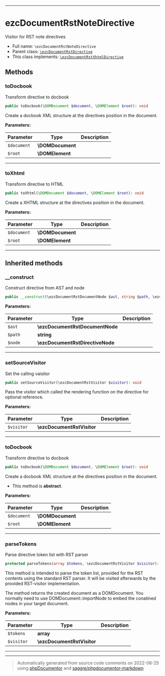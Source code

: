 ***

# ezcDocumentRstNoteDirective

Visitor for RST note directives



* Full name: `\ezcDocumentRstNoteDirective`
* Parent class: [`\ezcDocumentRstDirective`](./ezcDocumentRstDirective.md)
* This class implements:
[`\ezcDocumentRstXhtmlDirective`](./ezcDocumentRstXhtmlDirective.md)




## Methods


### toDocbook

Transform directive to docbook

```php
public toDocbook(\DOMDocument $document, \DOMElement $root): void
```

Create a docbook XML structure at the directives position in the
document.






**Parameters:**

| Parameter | Type | Description |
|-----------|------|-------------|
| `$document` | **\DOMDocument** |  |
| `$root` | **\DOMElement** |  |




***

### toXhtml

Transform directive to HTML

```php
public toXhtml(\DOMDocument $document, \DOMElement $root): void
```

Create a XHTML structure at the directives position in the document.






**Parameters:**

| Parameter | Type | Description |
|-----------|------|-------------|
| `$document` | **\DOMDocument** |  |
| `$root` | **\DOMElement** |  |




***


## Inherited methods


### __construct

Construct directive from AST and node

```php
public __construct(\ezcDocumentRstDocumentNode $ast, string $path, \ezcDocumentRstDirectiveNode $node): void
```








**Parameters:**

| Parameter | Type | Description |
|-----------|------|-------------|
| `$ast` | **\ezcDocumentRstDocumentNode** |  |
| `$path` | **string** |  |
| `$node` | **\ezcDocumentRstDirectiveNode** |  |




***

### setSourceVisitor

Set the calling vaisitor

```php
public setSourceVisitor(\ezcDocumentRstVisitor $visitor): void
```

Pass the visitor which called the rendering function on the directive
for optional reference.






**Parameters:**

| Parameter | Type | Description |
|-----------|------|-------------|
| `$visitor` | **\ezcDocumentRstVisitor** |  |




***

### toDocbook

Transform directive to docbook

```php
public toDocbook(\DOMDocument $document, \DOMElement $root): void
```

Create a docbook XML structure at the directives position in the
document.


* This method is **abstract**.



**Parameters:**

| Parameter | Type | Description |
|-----------|------|-------------|
| `$document` | **\DOMDocument** |  |
| `$root` | **\DOMElement** |  |




***

### parseTokens

Parse directive token list with RST parser

```php
protected parseTokens(array $tokens, \ezcDocumentRstVisitor $visitor): \DOMDocument
```

This method is intended to parse the token list, provided for the RST
contents using the standard RST parser. It will be visited afterwards by
the provided RST-visitor implementation.

The method returns the created document as a DOMDocument. You normally
need to use DOMDocument::importNode to embed the conatined nodes in your
target document.






**Parameters:**

| Parameter | Type | Description |
|-----------|------|-------------|
| `$tokens` | **array** |  |
| `$visitor` | **\ezcDocumentRstVisitor** |  |




***


***
> Automatically generated from source code comments on 2022-06-25 using [phpDocumentor](http://www.phpdoc.org/) and [saggre/phpdocumentor-markdown](https://github.com/Saggre/phpDocumentor-markdown)
